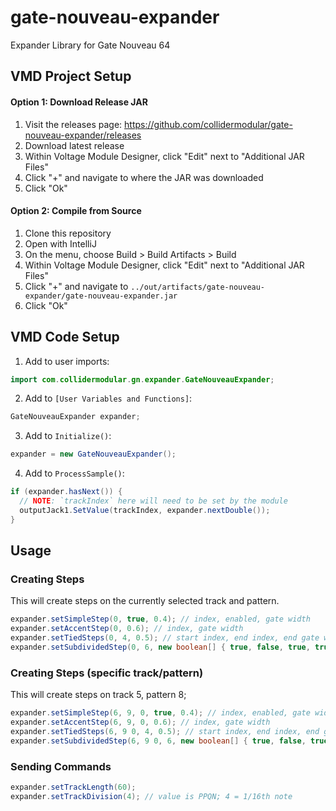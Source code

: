 # gate-nouveau-expander
Expander Library for Gate Nouveau 64

## VMD Project Setup

#### Option 1: Download Release JAR
1. Visit the releases page: https://github.com/collidermodular/gate-nouveau-expander/releases
1. Download latest release
1. Within Voltage Module Designer, click "Edit" next to "Additional JAR Files"
1. Click "+" and navigate to where the JAR was downloaded
1. Click "Ok"

#### Option 2: Compile from Source

1. Clone this repository
1. Open with IntelliJ
1. On the menu, choose Build > Build Artifacts > Build
1. Within Voltage Module Designer, click "Edit" next to "Additional JAR Files"
1. Click "+" and navigate to `../out/artifacts/gate-nouveau-expander/gate-nouveau-expander.jar`
1. Click "Ok"

## VMD Code Setup

1. Add to user imports:
```java
import com.collidermodular.gn.expander.GateNouveauExpander;
```

2. Add to `[User Variables and Functions]`:
```java
GateNouveauExpander expander;
```

3. Add to `Initialize()`:
```java
expander = new GateNouveauExpander();
```

4. Add to `ProcessSample()`:
```java
if (expander.hasNext()) {
  // NOTE: `trackIndex` here will need to be set by the module
  outputJack1.SetValue(trackIndex, expander.nextDouble());  
}
```

## Usage

### Creating Steps
This will create steps on the currently selected track and pattern.
```java
expander.setSimpleStep(0, true, 0.4); // index, enabled, gate width
expander.setAccentStep(0, 0.6); // index, gate width
expander.setTiedSteps(0, 4, 0.5); // start index, end index, end gate width
expander.setSubdividedStep(0, 6, new boolean[] { true, false, true, true, true, false, true, false });
```

### Creating Steps (specific track/pattern)
This will create steps on track 5, pattern 8;
```java
expander.setSimpleStep(6, 9, 0, true, 0.4); // index, enabled, gate width
expander.setAccentStep(6, 9, 0, 0.6); // index, gate width
expander.setTiedSteps(6, 9 0, 4, 0.5); // start index, end index, end gate width
expander.setSubdividedStep(6, 9 0, 6, new boolean[] { true, false, true, true, true, false, true, false });
```

### Sending Commands
```java
expander.setTrackLength(60);
expander.setTrackDivision(4); // value is PPQN; 4 = 1/16th note
```